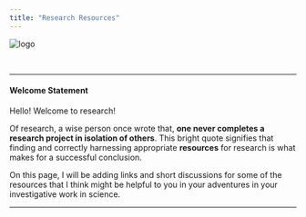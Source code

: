 ```yaml
---
title: "Research Resources"
---
```


![logo](/resources/images/fc1_300.png)

<!-- add a line drop -->
<center>
&#x200B;
</center>

---

#### Welcome Statement

Hello! Welcome to research!

Of research, a wise person once wrote that, __one never completes a research project in isolation of others__. This bright quote signifies that finding and correctly harnessing appropriate __resources__ for research is what makes for a successful conclusion. 

On this page, I will be adding links and short discussions for some of the resources that I think might be helpful to you in your adventures in your investigative work in science.  

---
